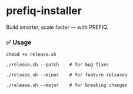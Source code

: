 # prefiq-installer

Build smarter, scale faster — with PREFIQ.

### ✅ Usage

```shell
chmod +x release.sh
```

```shell
./release.sh --patch    # for bug fixes
```

```shell
./release.sh --minor    # for feature releases
```

```shell
./release.sh --major    # for breaking changes
```
